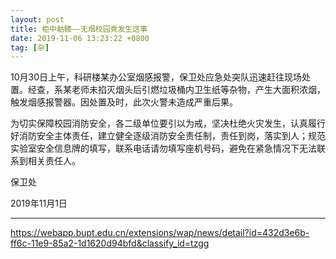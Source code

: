 ```yaml
---
layout: post
title: 柜中骷髅——无烟校园竟发生这事
date: 2019-11-06 13:23:22 +0800
tag: [杂]
---
```


10月30日上午，科研楼某办公室烟感报警，保卫处应急处突队迅速赶往现场处置。经查，系某老师未掐灭烟头后引燃垃圾桶内卫生纸等杂物，产生大面积浓烟，触发烟感报警器。因处置及时，此次火警未造成严重后果。


为切实保障校园消防安全，各二级单位要引以为戒，坚决杜绝火灾发生，认真履行好消防安全主体责任，建立健全逐级消防安全责任制，责任到岗，落实到人；规范实验室安全信息牌的填写，联系电话请勿填写座机号码，避免在紧急情况下无法联系到相关责任人。

保卫处

2019年11月1日

***

https://webapp.bupt.edu.cn/extensions/wap/news/detail?id=432d3e6b-ff6c-11e9-85a2-1d1620d94bfd&classify_id=tzgg